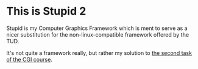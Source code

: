 This is Stupid 2
================

Stupid is my Computer Graphics Framework which is ment to serve as a nicer
substitution for the non-linux-compatible framework offered by the TUD.

It's not quite a framework really, but rather my solution to [the second task
of the CGI course](http://www.inf.tu-dresden.de/index.php?node_id=2840&ln=de).
